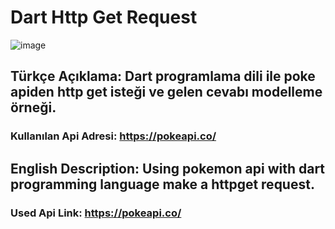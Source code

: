 # Dart Http Get Request
![image](https://user-images.githubusercontent.com/47919717/179366155-7e22f88d-79d7-4720-a135-284bb4c67dab.png)

## Türkçe Açıklama: Dart programlama dili ile poke apiden http get isteği ve gelen cevabı modelleme örneği.

### Kullanılan Api Adresi: https://pokeapi.co/

## English Description: Using pokemon api with dart programming language make a httpget request.

### Used Api Link: https://pokeapi.co/
